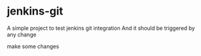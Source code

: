 # jenkins-git

A simple project to test jenkins git integration
And it should be triggered by any change

make some changes
